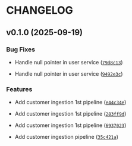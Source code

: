 # CHANGELOG


## v0.1.0 (2025-09-19)

### Bug Fixes

- Handle null pointer in user service
  ([`79d8c13`](https://github.com/sanojkumartw/release/commit/79d8c13aa196ee86da835a717949105421b02f32))

- Handle null pointer in user service
  ([`9492e3c`](https://github.com/sanojkumartw/release/commit/9492e3c427ab030a2e2ff7ce2fa4786793394fd0))

### Features

- Add customer ingestion 1st pipeline
  ([`e44c34e`](https://github.com/sanojkumartw/release/commit/e44c34e3524ab4c300d05483406fdb205bbc1e2b))

- Add customer ingestion 1st pipeline
  ([`283ff9d`](https://github.com/sanojkumartw/release/commit/283ff9d78885fc929fa0e43b23039df6306e70e8))

- Add customer ingestion 1st pipeline
  ([`6937023`](https://github.com/sanojkumartw/release/commit/69370231f51c7884af0d70ec6e3dfdaadaa7da45))

- Add customer ingestion pipeline
  ([`35c421a`](https://github.com/sanojkumartw/release/commit/35c421afdc2d338d34a2a6d99c9539a93c1c12f0))
